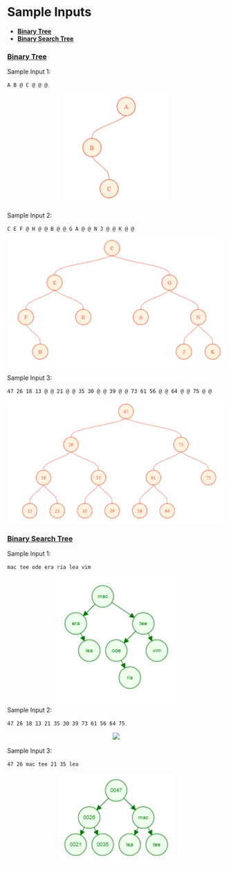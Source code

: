 # Sample Inputs
- [**Binary Tree**](#bt)
- [**Binary Search Tree**](#bst)

### [Binary Tree](binary_tree.c) <a name="bt"></a>
Sample Input 1:
```
A B @ C @ @ @
```
<p align="center">
    <img src="../../assets/bt-1.png"/>
</p>

Sample Input 2:
```
C E F @ H @ @ B @ @ G A @ @ N J @ @ K @ @
```
<p align="center">
    <img src="../../assets/bt-2.png"/>
</p>

Sample Input 3:
```
47 26 18 13 @ @ 21 @ @ 35 30 @ @ 39 @ @ 73 61 56 @ @ 64 @ @ 75 @ @
```
<p align="center">
    <img src="../../assets/bt-3.png"/>
</p>

### [Binary Search Tree](binary_search_tree.c) <a name="bst"></a>
Sample Input 1:
```
mac tee ode era ria lea vim
```
<p align="center">
    <img src="../../assets/bst-1.png"/>
</p>

Sample Input 2:
```
47 26 18 13 21 35 30 39 73 61 56 64 75
```
<p align="center">
    <img src="../../assets/e9-q10-2.png.png"/>
</p>

Sample Input 3:
```
47 26 mac tee 21 35 lea
```
<p align="center">
    <img src="../../assets/bst-3.png"/>
</p>
